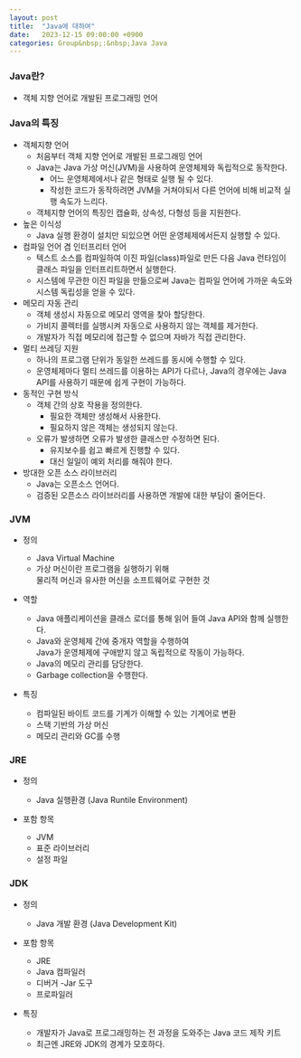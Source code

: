 ```yaml
---
layout: post
title:  "Java에 대하여"
date:   2023-12-15 09:00:00 +0900
categories: Group&nbsp;:&nbsp;Java Java
---
```


### Java란?

- 객체 지향 언어로 개발된 프로그래밍 언어

### Java의 특징

- 객체지향 언어
    - 처음부터 객체 지향 언어로 개발된 프로그래밍 언어
    - Java는 Java 가상 머신(JVM)을 사용하여 운영체제와 독립적으로 동작한다.
        - 어느 운영체제에서나 같은 형태로 실행 될 수 있다.  
        - 작성한 코드가 동작하려면 JVM을 거쳐야되서 다른 언어에 비해 비교적 실행 속도가 느리다.
    - 객체지향 언어의 특징인 캡슐화, 상속성, 다형성 등을 지원한다.
- 높은 이식성
    - Java 실행 환경이 설치만 되있으면 어떤 운영체제에서든지 실행할 수 있다.
- 컴파일 언어 겸 인터프리터 언어
    - 텍스트 소스를 컴파일하여 이진 파일(class)파일로 만든 다음 Java 런타임이 클래스 파일을 인터프리트하면서 실행한다.
    - 시스템에 무관한 이진 파일을 만듦으로써 Java는 컴파일 언어에 가까운 속도와 시스템 독립성을 얻을 수 있다.
- 메모리 자동 관리
    - 객체 생성시 자동으로 메모리 영역을 찾아 할당한다.
    - 가비지 콜렉터를 실행시켜 자동으로 사용하지 않는 객체를 제거한다.
    - 개발자가 직접 메모리에 접근할 수 없으며 자바가 직접 관리한다.
- 멀티 쓰레딩 지원
    - 하나의 프로그램 단위가 동일한 쓰레드를 동시에 수행할 수 있다.
    - 운영체제마다 멀티 쓰레드를 이용하는 API가 다르나, Java의 경우에는 Java API를 사용하기 때문에 쉽게 구현이 가능하다.
- 동적인 구현 방식
    - 객체 간의 상호 작용을 정의한다.
        - 필요한 객체만 생성해서 사용한다.
        - 필요하지 않은 객체는 생성되지 않는다.
    - 오류가 발생하면 오류가 발생한 클래스만 수정하면 된다.
        - 유지보수를 쉽고 빠르게 진행할 수 있다.
        - 대신 일일이 예외 처리를 해줘야 한다.
- 방대한 오픈 소스 라이브러리
    - Java는 오픈소스 언어다.
    - 검증된 오픈소스 라이브러리를 사용하면 개발에 대한 부담이 줄어든다.

### JVM

- 정의
    - Java Virtual Machine
    - 가상 머신이란 프로그램을 실행하기 위해  
    물리적 머신과 유사한 머신을 소프트웨어로 구현한 것

- 역할
    - Java 애플리케이션을 클래스 로더를 통해 읽어 들여 Java API와 함께 실행한다.
    - Java와 운영체제 간에 중개자 역할을 수행하여  
    Java가 운영체제에 구애받지 않고 독립적으로 작동이 가능하다.
    - Java의 메모리 관리를 담당한다.
    - Garbage collection을 수행한다.

- 특징
    - 컴파일된 바이트 코드를 기계가 이해할 수 있는 기계어로 변환
    - 스택 기반의 가상 머신
    - 메모리 관리와 GC를 수행

### JRE

- 정의
    - Java 실행환경 (Java Runtile Environment)

- 포함 항목
    - JVM
    - 표준 라이브러리
    - 설정 파일

### JDK

- 정의
    - Java 개발 환경 (Java Development Kit)

- 포함 항목
    - JRE
    - Java 컴파일러
    - 디버거
    -Jar 도구
    - 프로파일러

- 특징
    - 개발자가 Java로 프로그래밍하는 전 과정을 도와주는 Java 코드 제작 키트
    - 최근엔 JRE와 JDK의 경계가 모호하다.